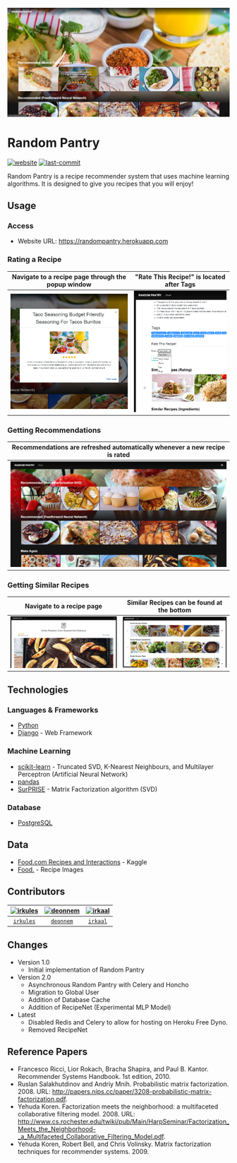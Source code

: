 ![randompantry](./randompantry.webp)


# Random Pantry

[![website](https://img.shields.io/website?url=https%3A%2F%2Frandompantry.herokuapp.com)](https://randompantry.herokuapp.com)
[![last-commit](https://img.shields.io/github/last-commit/irkules/randompantry)](https://github.com/irkaal/randompantry/commits/master)

Random Pantry is a recipe recommender system that uses machine learning algorithms. It is designed to give you recipes that you will enjoy!


## Usage

### Access
- Website URL: https://randompantry.herokuapp.com

### Rating a Recipe

| Navigate to a recipe page through the popup window |  "Rate This Recipe!" is located after Tags |
| :-------------------------: | :-------------------------: |
| ![randompantry](./media/modal.png) | ![randompantry](./media/rate.png) |

### Getting Recommendations

| Recommendations are refreshed automatically whenever a new recipe is rated |
| :-------------------------: |
| ![randompantry](./media/recommendations.png) |


### Getting Similar Recipes

| Navigate to a recipe page | Similar Recipes can be found at the bottom |
| :------: | :----: |
| ![randompantry](./media/recipe-detail.png) | ![randompantry](./media/similar-recipes.png) |



## Technologies
### Languages & Frameworks
* [Python](https://www.python.org)
* [Django](https://www.djangoproject.com/) - Web Framework

### Machine Learning
* [scikit-learn](https://scikit-learn.org) - Truncated SVD, K-Nearest Neighbours, and Multilayer Perceptron (Artificial Neural Network)
* [pandas](https://pandas.pydata.org/)
* [SurPRISE](http://surpriselib.com/) - Matrix Factorization algorithm (SVD)

### Database
* [PostgreSQL](https://www.postgresql.org/)

## Data
* [Food.com Recipes and Interactions](https://www.kaggle.com/shuyangli94/food-com-recipes-and-user-interactions) - Kaggle
* [Food.](https://www.food.com/) - Recipe Images


## Contributors
| [![irkules](https://avatars0.githubusercontent.com/u/55762386?s=400&v=4)](https://github.com/irkules) | [![deonnem](https://avatars3.githubusercontent.com/u/42830094?s=460&v=4)](https://github.com/deonnem) | [![irkaal](https://avatars0.githubusercontent.com/u/45277297?s=460&u=655fe8d05bb92cf2bad01027b304227e724a154b&v=4)](https://github.com/irkaal) |
| :-: | :-: | :-: |
| [`irkules`](http://github.com/irkules) | [`deonnem`](http://github.com/deonnem) | [`irkaal`](http://github.com/irkaal) |


## Changes
- Version 1.0
    - Initial implementation of Random Pantry
- Version 2.0
    - Asynchronous Random Pantry with Celery and Honcho
    - Migration to Global User
    - Addition of Database Cache
    - Addition of RecipeNet (Experimental MLP Model)
- Latest
    - Disabled Redis and Celery to allow for hosting on Heroku Free Dyno.
    - Removed RecipeNet


## Reference Papers
- Francesco Ricci, Lior Rokach, Bracha Shapira, and Paul B. Kantor. Recommender Systems Handbook. 1st edition, 2010.
- Ruslan Salakhutdinov and Andriy Mnih. Probabilistic matrix factorization. 2008. URL: http://papers.nips.cc/paper/3208-probabilistic-matrix-factorization.pdf.
- Yehuda Koren. Factorization meets the neighborhood: a multifaceted collaborative filtering model. 2008. URL: http://www.cs.rochester.edu/twiki/pub/Main/HarpSeminar/Factorization_Meets_the_Neighborhood-_a_Multifaceted_Collaborative_Filtering_Model.pdf.
- Yehuda Koren, Robert Bell, and Chris Volinsky. Matrix factorization techniques for recommender systems. 2009.
